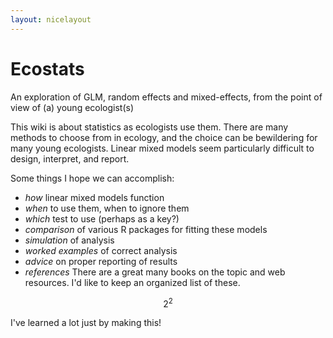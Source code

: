 ```yaml
---
layout: nicelayout
---
```


Ecostats
========

An exploration of GLM, random effects and mixed-effects, from the point of view of (a) young ecologist(s)

This wiki is about statistics as ecologists use them. There are many
methods to choose from in ecology, and the choice can be bewildering for
many young ecologists. Linear mixed models seem particularly difficult
to design, interpret, and report.

Some things I hope we can accomplish:

-   *how* linear mixed models function
-   *when* to use them, when to ignore them
-   *which* test to use (perhaps as a key?)
-   *comparison* of various R packages for fitting these models
-   *simulation* of analysis
-   *worked examples* of correct analysis
-   *advice* on proper reporting of results
-   *references* There are a great many books on the
    topic and web resources. I'd like to keep an organized list of
    these.

$$2^2$$

I've learned a lot just by making this!
